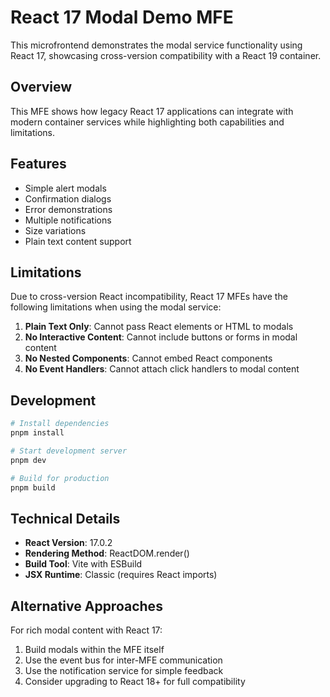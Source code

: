 # React 17 Modal Demo MFE

This microfrontend demonstrates the modal service functionality using React 17, showcasing cross-version compatibility with a React 19 container.

## Overview

This MFE shows how legacy React 17 applications can integrate with modern container services while highlighting both capabilities and limitations.

## Features

- Simple alert modals
- Confirmation dialogs
- Error demonstrations
- Multiple notifications
- Size variations
- Plain text content support

## Limitations

Due to cross-version React incompatibility, React 17 MFEs have the following limitations when using the modal service:

1. **Plain Text Only**: Cannot pass React elements or HTML to modals
2. **No Interactive Content**: Cannot include buttons or forms in modal content
3. **No Nested Components**: Cannot embed React components
4. **No Event Handlers**: Cannot attach click handlers to modal content

## Development

```bash
# Install dependencies
pnpm install

# Start development server
pnpm dev

# Build for production
pnpm build
```

## Technical Details

- **React Version**: 17.0.2
- **Rendering Method**: ReactDOM.render()
- **Build Tool**: Vite with ESBuild
- **JSX Runtime**: Classic (requires React imports)

## Alternative Approaches

For rich modal content with React 17:

1. Build modals within the MFE itself
2. Use the event bus for inter-MFE communication
3. Use the notification service for simple feedback
4. Consider upgrading to React 18+ for full compatibility